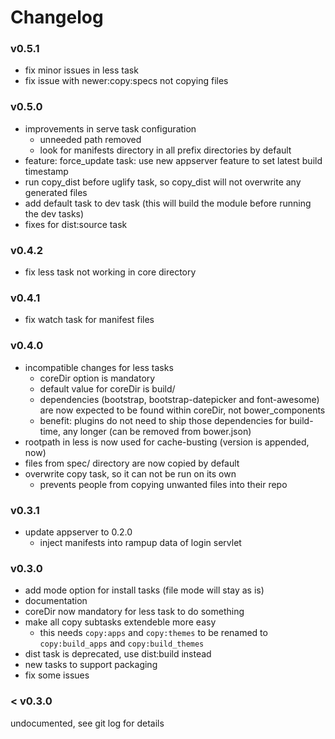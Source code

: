 # Changelog

### v0.5.1

* fix minor issues in less task
* fix issue with newer:copy:specs not copying files

### v0.5.0

* improvements in serve task configuration
    * unneeded path removed
    * look for manifests directory in all prefix directories by default
* feature: force_update task: use new appserver feature to set latest build timestamp
* run copy_dist before uglify task, so copy_dist will not overwrite any generated files
* add default task to dev task (this will build the module before running the dev tasks)
* fixes for dist:source task

### v0.4.2

* fix less task not working in core directory

### v0.4.1

* fix watch task for manifest files

### v0.4.0

* incompatible changes for less tasks
    * coreDir option is mandatory
    * default value for coreDir is build/
    * dependencies (bootstrap, bootstrap-datepicker and font-awesome) are now expected to be found within coreDir, not bower_components
    * benefit: plugins do not need to ship those dependencies for build-time, any longer (can be removed from bower.json)
* rootpath in less is now used for cache-busting (version is appended, now)
* files from spec/ directory are now copied by default
* overwrite copy task, so it can not be run on its own
    * prevents people from copying unwanted files into their repo

### v0.3.1

* update appserver to 0.2.0
    * inject manifests into rampup data of login servlet

### v0.3.0

* add mode option for install tasks (file mode will stay as is)
* documentation
* coreDir now mandatory for less task to do something
* make all copy subtasks extendeble more easy
    * this needs `copy:apps` and `copy:themes` to be renamed to `copy:build_apps` and `copy:build_themes`
* dist task is deprecated, use dist:build instead
* new tasks to support packaging
* fix some issues

### < v0.3.0

undocumented, see git log for details
